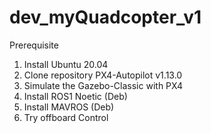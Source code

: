 # dev_myQuadcopter_v1

Prerequisite
1. Install Ubuntu 20.04
2. Clone repository PX4-Autopilot v1.13.0
3. Simulate the Gazebo-Classic with PX4
4. Install ROS1 Noetic (Deb)
5. Install MAVROS (Deb)
6. Try offboard Control
